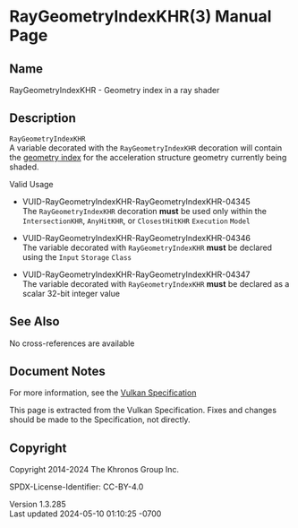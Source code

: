 # RayGeometryIndexKHR(3) Manual Page

## Name

RayGeometryIndexKHR - Geometry index in a ray shader



## <a href="#_description" class="anchor"></a>Description

`RayGeometryIndexKHR`  
A variable decorated with the `RayGeometryIndexKHR` decoration will
contain the <a
href="https://registry.khronos.org/vulkan/specs/1.3-extensions/html/vkspec.html#acceleration-structure-geometry-index"
target="_blank" rel="noopener">geometry index</a> for the acceleration
structure geometry currently being shaded.

Valid Usage

- <a href="#VUID-RayGeometryIndexKHR-RayGeometryIndexKHR-04345"
  id="VUID-RayGeometryIndexKHR-RayGeometryIndexKHR-04345"></a>
  VUID-RayGeometryIndexKHR-RayGeometryIndexKHR-04345  
  The `RayGeometryIndexKHR` decoration **must** be used only within the
  `IntersectionKHR`, `AnyHitKHR`, or `ClosestHitKHR` `Execution` `Model`

- <a href="#VUID-RayGeometryIndexKHR-RayGeometryIndexKHR-04346"
  id="VUID-RayGeometryIndexKHR-RayGeometryIndexKHR-04346"></a>
  VUID-RayGeometryIndexKHR-RayGeometryIndexKHR-04346  
  The variable decorated with `RayGeometryIndexKHR` **must** be declared
  using the `Input` `Storage` `Class`

- <a href="#VUID-RayGeometryIndexKHR-RayGeometryIndexKHR-04347"
  id="VUID-RayGeometryIndexKHR-RayGeometryIndexKHR-04347"></a>
  VUID-RayGeometryIndexKHR-RayGeometryIndexKHR-04347  
  The variable decorated with `RayGeometryIndexKHR` **must** be declared
  as a scalar 32-bit integer value

## <a href="#_see_also" class="anchor"></a>See Also

No cross-references are available

## <a href="#_document_notes" class="anchor"></a>Document Notes

For more information, see the <a
href="https://registry.khronos.org/vulkan/specs/1.3-extensions/html/vkspec.html#RayGeometryIndexKHR"
target="_blank" rel="noopener">Vulkan Specification</a>

This page is extracted from the Vulkan Specification. Fixes and changes
should be made to the Specification, not directly.

## <a href="#_copyright" class="anchor"></a>Copyright

Copyright 2014-2024 The Khronos Group Inc.

SPDX-License-Identifier: CC-BY-4.0

Version 1.3.285  
Last updated 2024-05-10 01:10:25 -0700
